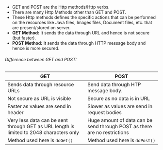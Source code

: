 - GET and POST are the Http methods/Http verbs.
- There are many Http Methods other than GET and POST. 
- These Http methods defines the specific actions that can be performed on the resources like Java files, Images files, Document files, etc. that are present/stored on server. 
- **GET Method:** It sends the data through URL and hence is not secure (but faster).
- **POST Method:** It sends the data through HTTP message body and hence is more secured. 

###### Difference between GET and POST:

| **GET**                                                                                 | **POST**                                                                  |
| --------------------------------------------------------------------------------------- | ------------------------------------------------------------------------- |
| Sends data through resource URLs                                                        | Send data through HTP message body.                                       |
| Not secure as URL is visible                                                            | Secure as no data is in URL                                               |
| Faster as values are send in header                                                     | Slower as values are send in request bodies                               |
| Very less data can be sent through GET as URL length is limited to 2048 characters only | Huge amount of data can be send through POST as there are no restrictions |
| Method used here is `doGet()`                                                           | Method used here is `doPost()`                                            |




